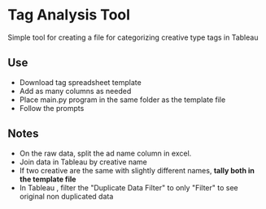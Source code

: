 # Tag Analysis Tool

Simple tool for creating a file for categorizing creative type tags in Tableau




## Use
- Download tag spreadsheet template
- Add as many columns as needed
- Place main.py program in the same folder as the template file
- Follow the prompts

## Notes
- On the raw data, split the ad name column in excel.
- Join data in Tableau by creative name
- If two creative are the same with slightly different names, **tally both in the template file**
- In Tableau , filter the "Duplicate Data Filter" to only "Filter" to see original non duplicated data
